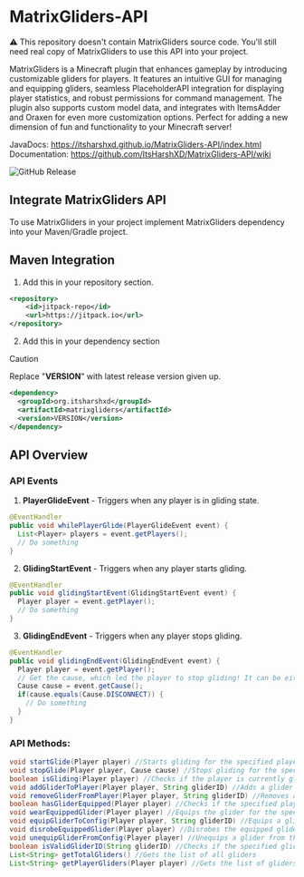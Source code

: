 # MatrixGliders-API
⚠️ This repository doesn't contain MatrixGliders source code. You'll still need real copy of MatrixGliders to use this API into your project. 

MatrixGliders is a Minecraft plugin that enhances gameplay by introducing customizable gliders for players. It features an intuitive GUI for managing and equipping gliders, seamless PlaceholderAPI integration for displaying player statistics, and robust permissions for command management. The plugin also supports custom model data, and integrates with ItemsAdder and Oraxen for even more customization options. Perfect for adding a new dimension of fun and functionality to your Minecraft server!

JavaDocs: https://itsharshxd.github.io/MatrixGliders-API/index.html \
Documentation: https://github.com/ItsHarshXD/MatrixGliders-API/wiki

![GitHub Release](https://img.shields.io/github/v/release/ItsHarshXD/MatrixGliders-API?display_name=release&label=API%20Version)

## Integrate MatrixGliders API
To use MatrixGliders in your project implement MatrixGliders dependency into your Maven/Gradle project.

## Maven Integration
1. Add this in your repository section.
```xml
<repository>
    <id>jitpack-repo</id>
    <url>https://jitpack.io</url>
</repository>
```

2. Add this in your dependency section

> [!CAUTION]
> Replace "**VERSION**" with latest release version given up.

```xml
<dependency>
  <groupId>org.itsharshxd</groupId>
  <artifactId>matrixgliders</artifactId>
  <version>VERSION</version>
</dependency>
```

## __API Overview__

### API Events
1. **PlayerGlideEvent** - Triggers when any player is in gliding state.

```java
@EventHandler
public void whilePlayerGlide(PlayerGlideEvent event) {
  List<Player> players = event.getPlayers();
  // Do something
}
```

2. **GlidingStartEvent** - Triggers when any player starts gliding.

```java
@EventHandler
public void glidingStartEvent(GlidingStartEvent event) {
  Player player = event.getPlayer();
  // Do something
}
```

3. **GlidingEndEvent** - Triggers when any player stops gliding.

```java
@EventHandler
public void glidingEndEvent(GlidingEndEvent event) {
  Player player = event.getPlayer();
  // Get the cause, which led the player to stop gliding! It can be either "LANDING" or "DISCONNECT".
  Cause cause = event.getCause();
  if(cause.equals(Cause.DISCONNECT)) {
    // Do something
  }
}
```

### API Methods:
```java
void startGlide(Player player) //Starts gliding for the specified player
void stopGlide(Player player, Cause cause) //Stops gliding for the specified player
boolean isGliding(Player player) //Checks if the player is currently gliding
void addGliderToPlayer(Player player, String gliderID) //Adds a glider to the specified player
void removeGliderFromPlayer(Player player, String gliderID) //Removes a glider from the specified player
boolean hasGliderEquipped(Player player) //Checks if the specified player has a glider equipped
void wearEquippedGlider(Player player) //Equips the glider for the specified player
void equipGliderToConfig(Player player, String gliderID) //Equips a glider to the config for the specified player
void disrobeEquippedGlider(Player player) //Disrobes the equipped glider for the specified player
void unequipGliderFromConfig(Player player) //Unequips a glider from the config for the specified player
boolean isValidGliderID(String gliderID) //Checks if the specified glider ID is valid
List<String> getTotalGliders() //Gets the list of all gliders
List<String> getPlayerGliders(Player player) //Gets the list of gliders for the specified player
```

